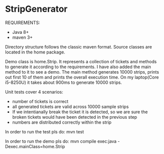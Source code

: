 # StripGenerator

REQUIREMENTS:
  - Java 8+
  - maven 3+


Directory structure follows the classic maven format.
Source classes are located in the home package.

Demo class is home.Strip. It represents a collection of tickets and methods to generate it according to the requirements.
I have also added the main method to it to see a demo. The main method generates 10000 strips, prints out first 10 of them and prints the overall execution time.
On my laptop(Core i5-8250U) it takes about 900ms to generate 10000 strips.

Unit tests cover 4 scenarios:
- number of tickets is correct
- all generated tickets are valid across 10000 sample strips
- If we intentianally break the ticket it is detected, so we are sure the broken tickets would have been detected in the previous step
- numbers are distributed correctly within the strip


In order to run the test pls do:
mvn test

In order to run the demo pls do:
mvn compile exec:java -Dexec.mainClass=home.Strip